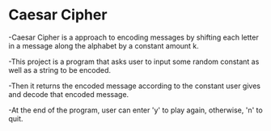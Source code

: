 # Caesar Cipher
-Caesar Cipher is a approach to encoding messages by shifting each letter in a message along the alphabet by a constant amount k. 

-This project is a program that asks user to input some random constant as well as a string to be encoded. 

-Then it returns the encoded message according to the constant user gives and decode that encoded message. 

-At the end of the program, user can enter 'y' to play again, otherwise, 'n' to quit. 
